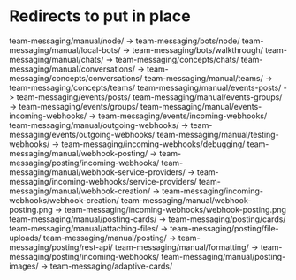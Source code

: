 # Redirects to put in place
team-messaging/manual/node/ -> team-messaging/bots/node/
team-messaging/manual/local-bots/ -> team-messaging/bots/walkthrough/
team-messaging/manual/chats/ -> team-messaging/concepts/chats/
team-messaging/manual/conversations/ -> team-messaging/concepts/conversations/
team-messaging/manual/teams/ -> team-messaging/concepts/teams/
team-messaging/manual/events-posts/ -> team-messaging/events/posts/
team-messaging/manual/events-groups/ -> team-messaging/events/groups/
team-messaging/manual/events-incoming-webhooks/ -> team-messaging/events/incoming-webhooks/
team-messaging/manual/outgoing-webhooks/ -> team-messaging/events/outgoing-webhooks/
team-messaging/manual/testing-webhooks/ -> team-messaging/incoming-webhooks/debugging/
team-messaging/manual/webhook-posting/ -> team-messaging/posting/incoming-webhooks/
team-messaging/manual/webhook-service-providers/ -> team-messaging/incoming-webhooks/service-providers/
team-messaging/manual/webhook-creation/ -> team-messaging/incoming-webhooks/webhook-creation/
team-messaging/manual/webhook-posting.png -> team-messaging/incoming-webhooks/webhook-posting.png
team-messaging/manual/posting-cards/ -> team-messaging/posting/cards/
team-messaging/manual/attaching-files/ -> team-messaging/posting/file-uploads/
team-messaging/manual/posting/ -> team-messaging/posting/rest-api/
team-messaging/manual/formatting/ -> team-messaging/posting/incoming-webhooks/
team-messaging/manual/posting-images/ -> team-messaging/adaptive-cards/
